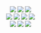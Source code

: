 <div align=center> 
  <img src="https://img.shields.io/badge/Tailwind CSS-FBCA04?style=for-the-badge&logo=Tailwind CSS&logoColor=black"> 
  <img src="https://img.shields.io/badge/TypeScript-3178C6.svg?style=for-the-badge&logo=TypeScript&logoColor=white"> 
  <img src="https://img.shields.io/badge/react-61DAFB?style=for-the-badge&logo=react&logoColor=black">
  <br>
  <img src="https://img.shields.io/badge/git-F05032?style=for-the-badge&logo=git&logoColor=white">
   <img src="https://img.shields.io/badge/github-181717?style=for-the-badge&logo=github&logoColor=white">
   <img src="https://img.shields.io/badge/Next-black?style=for-the-badge&logo=next.js&logoColor=white">
  <img src="https://img.shields.io/badge/redux-5319E7?style=for-the-badge&logo=redux&logoColor=white">
  <br>
  <img src="https://img.shields.io/badge/React%20Query-FF4154.svg?style=for-the-badge&logo=React-Query&logoColor=white">
   <img src="https://img.shields.io/badge/node.js-339933?style=for-the-badge&logo=Node.js&logoColor=white">
  <img src="https://img.shields.io/badge/Nest.js-E0234E?style=for-the-badge&logo=NestJs&logoColor=white">
</div>
